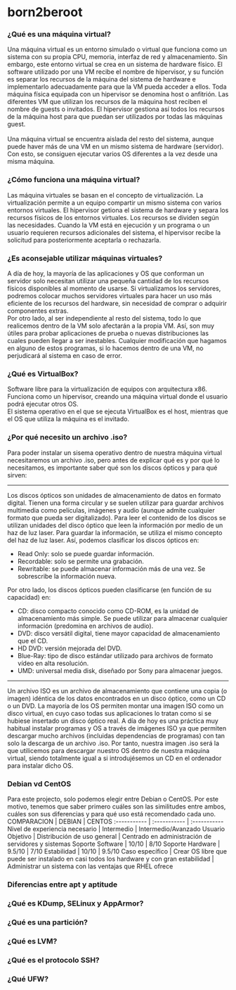 # born2beroot

### ¿Qué es una máquina virtual?
Una máquina virtual es un entorno simulado o virtual que funciona como un sistema con su propia CPU, memoria, interfaz de red y almacenamiento. Sin embargo, este entorno virtual se crea en un sistema de hardware físico. El software utilizado por una VM recibe el nombre de hipervisor, y su función es separar los recursos de la máquina del sistema de hardware e implementarlo adecuadamente para que la VM pueda acceder a ellos.
Toda máquina física equipada con un hipervisor se denomina host o anfitrión. Las diferentes VM que utilizan los recursos de la máquina host reciben el nombre de guests o invitados. El hipervisor gestiona así todos los recursos de la máquina host para que puedan ser utilizados por todas las máquinas guest.<br>
<br>
Una máquina virtual se encuentra aislada del resto del sistema, aunque puede haver más de una VM en un mismo sistema de hardware (servidor). Con esto, se consiguen ejecutar varios OS diferentes a la vez desde una misma máquina.

### ¿Cómo funciona una máquina virtual?
Las máquina virtuales se basan en el concepto de virtualización. La virtualización permite a un equipo compartir un mismo sistema con varios entornos virtuales. El hipervisor getiona el sistema de hardware y separa los recursos físicos de los entornos virtuales. Los recursos se dividen según las necesidades. Cuando la VM está en ejecución y un programa o un usuario requieren recursos adicionales del sistema, el hipervisor recibe la solicitud para posteriormente aceptarla o rechazarla.

### ¿Es aconsejable utilizar máquinas virtuales?
A día de hoy, la mayoría de las aplicaciones y OS que conforman un servidor solo necesitan utilizar una pequeña cantidad de los recursos físicos disponibles al momento de usarse. Si virtualizamos los servidores, podremos colocar muchos servidores virtuales para hacer un uso más eficiente de los recursos del hardware, sin necesidad de comprar o adquirir componentes extras.<br>
Por otro lado, al ser independiente al resto del sistema, todo lo que realicemos dentro de la VM solo afectarán a la propia VM. Así, son muy útiles para probar aplicaciones de prueba o nuevas distribuciones las cuales pueden llegar a ser inestables. Cualquier modificación que hagamos en alguno de estos programas, si lo hacemos dentro de una VM, no perjudicará al sistema en caso de error.

### ¿Qué es VirtualBox?
Software libre para la virtualización de equipos con arquitectura x86. Funciona como un hipervisor, creando una máquina virtual donde el usuario podrá ejecutar otros OS.<br>
El sistema operativo en el que se ejecuta VirtualBox es el host, mientras que el OS que utiliza la máquina es el invitado.

### ¿Por qué necesito un archivo .iso?
Para poder instalar un sisema operativo dentro de nuestra máquina virtual necesitaremos un archivo .iso, pero antes de explicar qué es y por qué lo necesitamos, es importante saber qué son los discos ópticos y para qué sirven:

<hr>
Los discos ópticos son unidades de almacenamiento de datos en formato digital. Tienen una forma circular y se suelen utilizar para guardar archivos multimedia como películas, imágenes y audio (aunque admite cualquier formato que pueda ser digitalizado). Para leer el contenido de los discos se utilizan unidades del disco óptico que leen la información por medio de un haz de luz laser. Para guardar la información, se utiliza el mismo concepto del haz de luz laser. Así, podemos clasificar los discos ópticos en:
<ul>
   <li>Read Only: solo se puede guardar información.</li>
   <li>Recordable: solo se permite una grabación.</li>
   <li>Rewritable: se puede almacenar información más de una vez. Se sobrescribe la información nueva.</li>
</ul>
Por otro lado, los discos ópticos pueden clasificarse (en función de su capacidad) en:
<ul>
   <li>CD: disco compacto conocido como CD-ROM, es la unidad de almacenamiento más simple. Se puede utilizar para almacenar cualquier información (predomina en archivos de audio).</li>
   <li>DVD: disco versátil digital, tiene mayor capacidad de almacenamiento que el CD.</li>
   <li>HD DVD: versión mejorada del DVD.</li>
   <li>Blue-Ray: tipo de disco estándar utilizado para archivos de formato vídeo en alta resolución.</li>
   <li>UMD: universal media disk, diseñado por Sony para almacenar juegos.</li>
</ul>
<hr>

Un archivo ISO es un archivo de almacenamiento que contiene una copia (o imagen) idéntica de los datos encontrados en un disco óptico, como un CD o un DVD. La mayoría de los OS permiten montar una imagen ISO como un disco virtual, en cuyo caso todas sus aplicaciones lo tratan como si se hubiese insertado un disco óptico real. A día de hoy es una práctica muy habitual instalar programas y OS a través de imágenes ISO ya que permiten descargar mucho archivos (incluidas dependencias de programas) con tan solo la descarga de un archivo .iso. Por tanto, nuestra imagen .iso será la que utilicemos para descargar nuestro OS dentro de nuestra máquina virtual, siendo totalmente igual a si introdujésemos un CD en el ordenador para instalar dicho OS.

### Debian vd CentOS
Para este projecto, solo podemos elegir entre Debian o CentOS. Por este motivo, tenemos que saber primero cuáles son las similitudes entre ambos, cuáles son sus diferencias y para qué uso está recomendado cada uno.
COMPARACION   | DEBIAN       | CENTOS
:-----------  | :----------- | :-----------
Nivel de experiencia necesario | Intermedio | Intermedio/Avanzado
Usuario Objetivo | Distribución de uso general | Centrado en administración de servidores y sistemas
Soporte Software | 10/10 | 8/10
Soporte Hardware | 9.5/10 | 7/10
Estabilidad | 10/10 | 9.5/10
Caso específico | Crear OS libre que puede ser instalado en casi todos los hardware y con gran estabilidad | Administrar un sistema con las ventajas que RHEL ofrece

### Diferencias entre apt y aptitude

### ¿Qué es KDump, SELinux y AppArmor?

### ¿Qué es una partición?

### ¿Qué es LVM?

### ¿Qué es el protocolo SSH?

### ¿Qué UFW?
